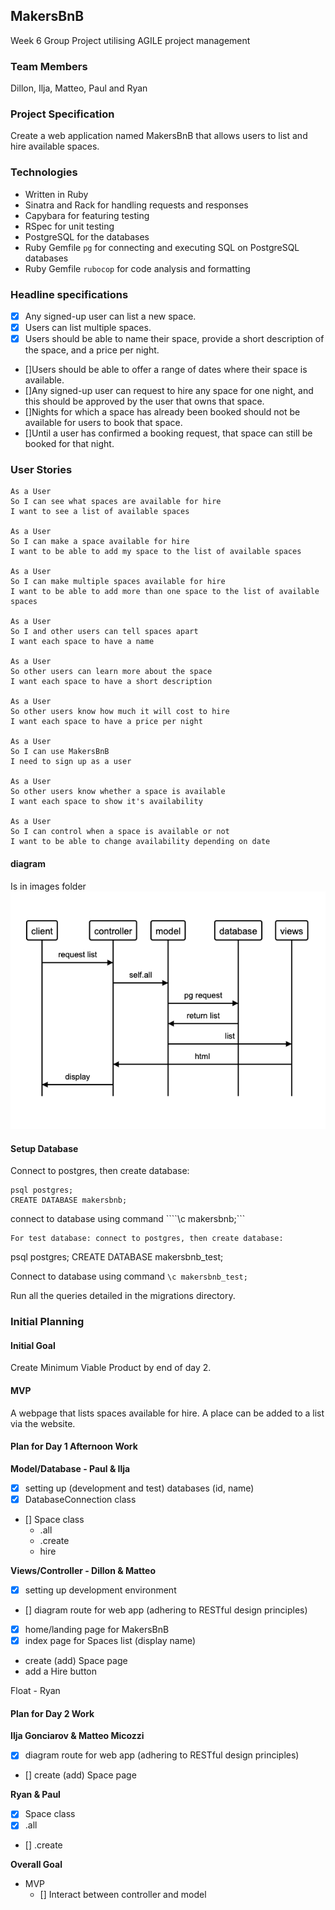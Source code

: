 ## MakersBnB

Week 6 Group Project utilising AGILE project management

### Team Members

Dillon, Ilja, Matteo, Paul and Ryan

### Project Specification

Create a web application named MakersBnB that allows users to list and hire available spaces.

### Technologies

- Written in Ruby
- Sinatra and Rack for handling requests and responses
- Capybara for featuring testing
- RSpec for unit testing
- PostgreSQL for the databases
- Ruby Gemfile ```pg``` for connecting and executing SQL on PostgreSQL databases
- Ruby Gemfile ```rubocop``` for code analysis and formatting

### Headline specifications

- [x] Any signed-up user can list a new space.
- [x] Users can list multiple spaces.
- [x] Users should be able to name their space, provide a short description of the space, and a price per night.
- []Users should be able to offer a range of dates where their space is available.
- []Any signed-up user can request to hire any space for one night, and this should be approved by the user that owns that space.
- []Nights for which a space has already been booked should not be available for users to book that space.
- []Until a user has confirmed a booking request, that space can still be booked for that night.

### User Stories

```
As a User
So I can see what spaces are available for hire
I want to see a list of available spaces

As a User
So I can make a space available for hire
I want to be able to add my space to the list of available spaces

As a User
So I can make multiple spaces available for hire
I want to be able to add more than one space to the list of available spaces

As a User
So I and other users can tell spaces apart
I want each space to have a name

As a User
So other users can learn more about the space
I want each space to have a short description

As a User
So other users know how much it will cost to hire
I want each space to have a price per night

As a User
So I can use MakersBnB
I need to sign up as a user

As a User
So other users know whether a space is available
I want each space to show it's availability

As a User
So I can control when a space is available or not
I want to be able to change availability depending on date
```
#### diagram
Is in images folder
<img src="images/mvcdiagram.png">

#### Setup Database
Connect to postgres, then create database:
````
psql postgres;
CREATE DATABASE makersbnb;
````
connect to database using command ````\c makersbnb;```
````
For test database: connect to postgres, then create database:
````
psql postgres;
CREATE DATABASE makersbnb_test;

Connect to database using command ````\c makersbnb_test;````

Run all the queries detailed in the migrations directory.


### Initial Planning

#### Initial Goal
Create Minimum Viable Product by end of day 2.

#### MVP
A webpage that lists spaces available for hire.
A place can be added to a list via the website.


#### Plan for Day 1 Afternoon Work

**Model/Database - Paul & Ilja**

- [x] setting up (development and test) databases (id, name)
- [x] DatabaseConnection class
- [] Space class
  - .all
  - .create
  - hire

**Views/Controller - Dillon & Matteo**

- [x] setting up development environment
- [] diagram route for web app (adhering to RESTful design principles)
- [x] home/landing page for MakersBnB
- [x] index page for Spaces list (display name)
- create (add) Space page
- add a Hire button

Float - Ryan

#### Plan for Day 2 Work

**Ilja Gonciarov & Matteo Micozzi**
- [X] diagram route for web app (adhering to RESTful design principles)
- [] create (add) Space page

**Ryan & Paul**
- [X] Space class
 - [X] .all
 - [] .create

**Overall Goal**
- MVP
  - [] Interact between controller and model
